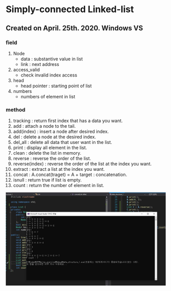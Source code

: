# Simply-connected Linked-list
## Created on April. 25th. 2020. Windows VS

### field
1. Node  
	- data : substantive value in list  
	- link : next address  
2. access_valid  
	- check invalid index access  
3. head  
	- head pointer : starting point of list  
4. numbers  
	- numbers of element in list  

### method
1. tracking : return first index that has a data you want.  
2. add : attach a node to the tail.  
3. add(index) : insert a node after desired index.  
4. del : delete a node at the desired index.  
5. del_all : delete all data that user want in the list.  
6. print : display all element in the list.  
7. clean : delete the list in memory.  
8. reverse : reverse the order of the list.  
9. reverse(index) : reverse the order of the list at the index you want.  
10. extract : extract a list at the index you want.  
11. concat : A.concat(traget) = A + target : concatenation.  
12. isnull : return true if list is empty.  
13. count : return the number of element in list.  

![example](./example.JPG)  